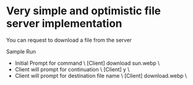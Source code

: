 # Very simple and optimistic file server implementation

You can request to download a file from the server

Sample Run 

- Initial Prompt for command \\
[Client] download sun.webp \\
- Client will prompt for continuation \\
[Client] y \\
- Client will prompt for destination file name \\
[Client] download.webp \\
